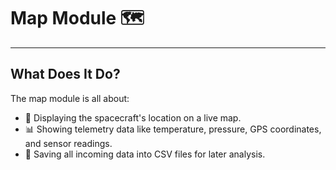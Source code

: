 # Map Module 🗺️

---

## What Does It Do?

The map module is all about:  

- 📍 Displaying the spacecraft's location on a live map.  
- 📊 Showing telemetry data like temperature, pressure, GPS coordinates, and sensor readings.  
- 💾 Saving all incoming data into CSV files for later analysis.  
